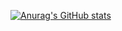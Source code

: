 [![Anurag's GitHub stats](https://github-readme-stats.vercel.app/api?username=sucrub&count_private=true)](https://github.com/anuraghazra/github-readme-stats)
